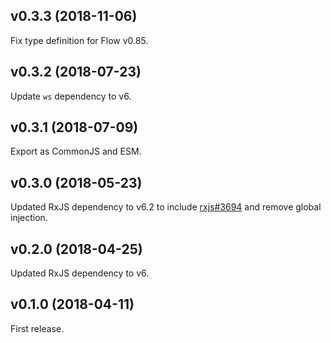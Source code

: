 ## v0.3.3 (2018-11-06)

Fix type definition for Flow v0.85.

## v0.3.2 (2018-07-23)

Update `ws` dependency to v6.

## v0.3.1 (2018-07-09)

Export as CommonJS and ESM.

## v0.3.0 (2018-05-23)

Updated RxJS dependency to v6.2 to include [rxjs#3694](https://github.com/ReactiveX/rxjs/pull/3694) and remove global injection.

## v0.2.0 (2018-04-25)

Updated RxJS dependency to v6.

## v0.1.0 (2018-04-11)

First release.
